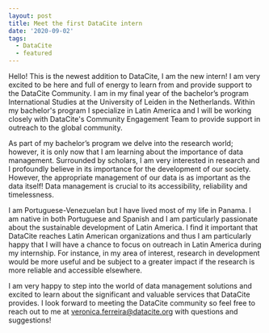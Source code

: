 ```yaml
---
layout: post
title: Meet the first DataCite intern
date: '2020-09-02'
tags:
  - DataCite
  - featured
---
```

Hello! This is the newest addition to DataCite, I am the new intern! I am very excited to be here and full of energy to learn from and provide support to the DataCite Community. I am in my final year of the bachelor’s program International Studies at the University of Leiden in the Netherlands. Within my bachelor's program I specialize in Latin America and I will be working closely with DataCite's Community Engagement Team to provide support in outreach to the global community.



As part of my bachelor’s program we delve into the research world; however, it is only now that I am learning about the importance of data management. Surrounded by scholars, I am very interested in research and I profoundly believe in its importance for the development of our society. However, the appropriate management of our data is as important as the data itself! Data management is crucial to its accessibility, reliability and timelessness.  



I am Portuguese-Venezuelan but I have lived most of my life in Panama. I am native in both Portuguese and Spanish and I am particularly passionate about the sustainable development of Latin America. I find it important that DataCite reaches Latin American organizations and thus I am particularly happy that I will have a chance to focus on outreach in Latin America during my internship. For instance, in my area of interest, research in development would be more useful and be subject to a greater impact if the research is more reliable and accessible elsewhere. 



I am very happy to step into the world of data management solutions and excited to learn about the significant and valuable services that DataCite provides. I look forward to meeting the DataCite community so feel free to reach out to me at veronica.ferreira@datacite.org with questions and suggestions!
